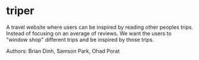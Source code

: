 # triper
A travel website where users can be inspired by reading other peoples trips. Instead of focusing on an average of reviews. We want the users to "window shop" different trips and be inspired by those trips. 

Authors: Brian Dinh, Samson Park, Ohad Porat